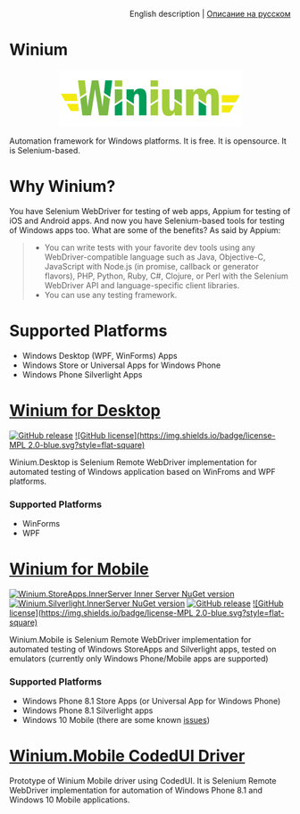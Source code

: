 <p align="right">
English description | <a href="README_RU.md">Описание на русском</a>
</p>

# Winium
<p align="center">
<img src="assets/winium.png" alt="Winium is Selenium Remote WebDriver implementations for automated testing on Windows platforms">
</p>

Automation framework for Windows platforms. It is free. It is opensource. It is Selenium-based.

# Why Winium?
You have Selenium WebDriver for testing of web apps, Appium for testing of iOS and Android apps. And now you have Selenium-based tools for testing of Windows apps too. What are some of the benefits? As said by Appium:
> - You can write tests with your favorite dev tools using any WebDriver-compatible language such as Java, Objective-C, JavaScript with Node.js (in promise, callback or generator flavors), PHP, Python, Ruby, C#, Clojure, or Perl with the Selenium WebDriver API and language-specific client libraries.
> - You can use any testing framework.

# Supported Platforms
- Windows Desktop (WPF, WinForms) Apps
- Windows Store or Universal Apps for Windows Phone
- Windows Phone Silverlight Apps

# [Winium for Desktop](https://github.com/2gis/Winium.Desktop)
[![GitHub release](https://img.shields.io/github/release/2gis/Winium.Desktop.svg?style=flat-square)](https://github.com/2gis/Winium.Desktop/releases/)
[![GitHub license](https://img.shields.io/badge/license-MPL 2.0-blue.svg?style=flat-square)](LICENSE)

Winium.Desktop is Selenium Remote WebDriver implementation for automated testing of Windows application based on WinFroms and WPF platforms.

### Supported Platforms
- WinForms
- WPF


# [Winium for Mobile](https://github.com/2gis/Winium.Mobile)
[![Winium.StoreApps.InnerServer Inner Server NuGet version](https://img.shields.io/nuget/v/Winium.StoreApps.InnerServer.svg?style=flat-square&label=nuget%20storeapps)](https://www.nuget.org/packages/Winium.StoreApps.InnerServer/)
[![Winium.Silverlight.InnerServer NuGet version](https://img.shields.io/nuget/v/Winium.Silverlight.InnerServer.svg?style=flat-square&label=nuget%20silverlight)](https://www.nuget.org/packages/Winium.Silverlight.InnerServer/)
[![GitHub release](https://img.shields.io/github/release/2gis/Winium.StoreApps.svg?style=flat-square)](https://github.com/2gis/Winium.StoreApps/releases/)
[![GitHub license](https://img.shields.io/badge/license-MPL 2.0-blue.svg?style=flat-square)](LICENSE)


Winium.Mobile is Selenium Remote WebDriver implementation for automated testing of Windows StoreApps and Silverlight apps, tested on emulators (currently only Windows Phone/Mobile apps are supported)

### Supported Platforms
- Windows Phone 8.1 Store Apps (or Universal App for Windows Phone)
- Windows Phone 8.1 Silverlight apps
- Windows 10 Mobile (there are some known [issues](https://github.com/2gis/Winium.Mobile/labels/windows10))

# [Winium.Mobile CodedUI Driver](https://github.com/2gis/winium.storeapps.codedui)
Prototype of Winium Mobile driver using CodedUI. It is Selenium Remote WebDriver implementation for automation of Windows Phone 8.1 and Windows 10 Mobile applications.
